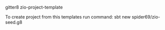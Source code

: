 gitter8 zio-project-template

To create project from this templates run command:
sbt new spider69/zio-seed.g8
